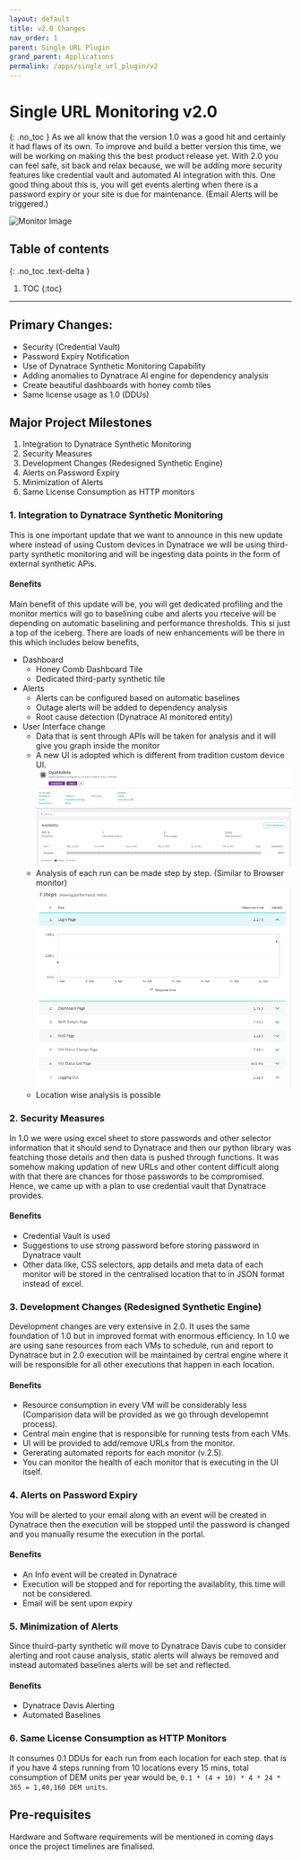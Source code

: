 ```yaml
---
layout: default
title: v2.0 Changes
nav_order: 1
parent: Single URL Plugin
grand_parent: Applications
permalink: /apps/single_url_plugin/v2
---
```


# Single URL Monitoring v2.0
{: .no_toc }
As we all know that the version 1.0 was a good hit and certainly it had flaws of its own. To improve and build a better version this time, we will be working on making this the best product release yet. With 2.0 you can feel safe, sit back and relax because, we will be adding more security features like credential vault and automated AI integration with this. One good thing about this is, you will get events alerting when there is a password expiry or your site is due for maintenance. (Email Alerts will be triggered.) 

![Monitor Image](https://p.kindpng.com/picc/s/161-1618930_url-monitoring-hd-png-download.png)

## Table of contents
{: .no_toc .text-delta }

1. TOC
{:toc}

---

## Primary Changes:
- Security (Credential Vault)
- Password Expiry Notification
- Use of Dynatrace Synthetic Monitoring Capability
- Adding anomalies to Dynatrace AI engine for dependency analysis
- Create beautiful dashboards with honey comb tiles
- Same license usage as 1.0 (DDUs)

## Major Project Milestones
1. Integration to Dynatrace Synthetic Monitoring
2. Security Measures
3. Development Changes (Redesigned Synthetic Engine)
4. Alerts on Password Expiry
5. Minimization of Alerts
6. Same License Consumption as HTTP monitors

### 1. Integration to Dynatrace Synthetic Monitoring
This is one important update that we want to announce in this new update where instead of using Custom devices in Dynatrace we will be using third-party synthetic monitoring and will be ingesting data points in the form of external synthetic APis.

#### Benefits
Main benefit of this update will be, you will get dedicated profiling and the monitor mertics will go to baselining cube and alerts you rteceive will be depending on automatic baselining and performance thresholds. This si just a top of the iceberg. There are loads of new enhancements will be there in this which includes below benefits, 
- Dashboard
  - Honey Comb Dashboard Tile
  - Dedicated third-party synthetic tile
- Alerts
  - Alerts can be configured based on automatic baselines
  - Outage alerts will be added to dependency analysis
  - Root cause detection (Dynatrace AI monitored entity)
- User Interface change
  - Data that is sent through APIs will be taken for analysis and it will give you graph inside the monitor
  - A new UI is adopted which is different from tradition custom device UI.
    ![](assets/docs_images/1.png)
  - Analysis of each run can be made step by step. (Similar to Browser monitor)
    ![](assets/docs_images/2.png)
  - Location wise analysis is possible

### 2. Security Measures
In 1.0 we were using excel sheet to store passwords and other selector information that it should send to Dynatrace and then our python library was featching those details and then data is pushed through functions. It was somehow making updation of new URLs and other content difficult along with that there are chances for those passwords to be compromised. Hence, we came up with a plan to use credential vault that Dynatrace provides.

#### Benefits
- Credential Vault is used 
- Suggestions to use strong password before storing password in Dynatrace vault
- Other data like, CSS selectors, app details and meta data of each monitor will be stored in the centralised location that to in JSON format instead of excel.

### 3. Development Changes (Redesigned Synthetic Engine)
Development changes are very extensive in 2.0. It uses the same foundation of 1.0 but in improved format with enormous efficiency. In 1.0 we are using sane resources from each VMs to schedule, run and report to Dynatrace but in 2.0 execution will be maintained by certral engine where it will be responsible for all other executions that happen in each location.

#### Benefits
- Resource consumption in every VM will be considerably less (Comparision data will be provided as we go through developemnt process).
- Central main engine that is responsible for running tests from each VMs.
- UI will be provided to add/remove URLs from the monitor.
- Gererating automated reports for each monitor (v.2.5).
- You can monitor the health of each monitor that is executing in the UI itself.

### 4. Alerts on Password Expiry
You will be alerted to your email along with an event will be created in Dynatrace then the execution will be stopped until the password is changed and you manually resume the execution in the portal. 

#### Benefits
- An Info event will be created in Dynatrace
- Execution will be stopped and for reporting the availablity, this time will not be considered.
- Email will be sent upon expiry

### 5. Minimization of Alerts
Since thuird-party synthetic will move to Dynatrace Davis cube to consider alerting and root cause analysis, static alerts will always be removed and instead automated baselines alerts will be set and reflected.

#### Benefits
- Dynatrace Davis Alerting 
- Automated Baselines

### 6. Same License Consumption as HTTP Monitors
It consumes 0.1 DDUs for each run from each location for each step. that is if you have 4 steps running from 10 locations every 15 mins, total consumption of DEM units per year would be, ```0.1 * (4 + 10) * 4 * 24 * 365 = 1,40,160 DEM units```.

## Pre-requisites
Hardware and Software requirements will be mentioned in coming days once the project timelines are finalised. 